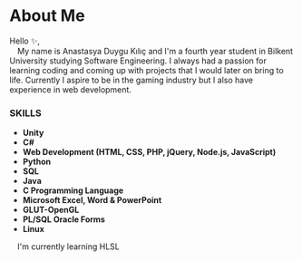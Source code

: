<h1>About Me </h1>

Hello ✨, \
&emsp;My name is Anastasya Duygu Kılıç and I'm a fourth year student in Bilkent University
studying Software Engineering. I always had a passion for learning coding and coming up with projects 
that I would later on bring to life. Currently I aspire to be in the gaming industry but I also
have experience in web development.

<h3>SKILLS</h3> 

- **Unity**
- **C#**
- **Web Development (HTML, CSS, PHP, jQuery, Node.js, JavaScript)**
- **Python**
- **SQL**
- **Java**
- **C Programming Language**
- **Microsoft Excel, Word & PowerPoint**
- **GLUT-OpenGL**
- **PL/SQL Oracle Forms**
- **Linux**


 &emsp;I'm currently learning HLSL

<!---
AnastasyaDuygu/AnastasyaDuygu is a ✨ special ✨ repository because its `README.md` (this file) appears on your GitHub profile.
You can click the Preview link to take a look at your changes.
--->
